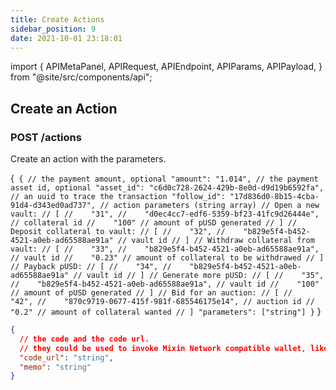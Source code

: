 ```yaml
---
title: Create Actions
sidebar_position: 9
date: 2021-10-01 23:18:01
---
```


import {
  APIMetaPanel,
  APIRequest,
  APIEndpoint,
  APIParams,
  APIPayload,
} from "@site/src/components/api";

## Create an Action

### POST /actions

Create an action with the parameters.

<APIEndpoint base="https://leaf-api.pando.im/api" url="/actions" />

<APIMetaPanel/>

<APIPayload>{`
{
  // the payment amount, optional
  "amount": "1.014",
  // the payment asset id, optional
  "asset_id": "c6d0c728-2624-429b-8e0d-d9d19b6592fa",
  // an uuid to trace the transaction
  "follow_id": "17d836d0-8b15-4cba-91d4-d343ed0ad737",
  // action parameters (string array)
  // Open a new vault:
  // [
  //    "31",
  //    "d0ec4cc7-edf6-5359-bf23-41fc9d26444e", // collateral id
  //    "100" // amount of pUSD generated
  // ]
  // Deposit collateral to vault:
  // [
  //    "32",
  //    "b829e5f4-b452-4521-a0eb-ad65588ae91a" // vault id
  // ]
  // Withdraw collateral from vault:
  // [
  //    "33",
  //    "b829e5f4-b452-4521-a0eb-ad65588ae91a", // vault id
  //    "0.23" // amount of collateral to be withdrawed
  // ]
  // Payback pUSD:
  // [
  //    "34",
  //    "b829e5f4-b452-4521-a0eb-ad65588ae91a" // vault id
  // ]
  // Generate more pUSD:
  // [
  //    "35",
  //    "b829e5f4-b452-4521-a0eb-ad65588ae91a", // vault id
  //    "100" // amount of pUSD generated
  // ]
  // Bid for an auction:
  // [
  //    "42",
  //    "870c9719-0677-415f-981f-685546175e14", // auction id
  //    "0.2" // amount of collateral wanted
  // ]
  "parameters": ["string"]
}`
}</APIPayload>

<APIRequest
  title="Create an action"
  method="POST"
  base="https://leaf-api.pando.im/api"
  url='/actions'
  data="--data PAYLOAD"
/>

```json title="Response"
{
  // the code and the code url.
  // they could be used to invoke Mixin Network compatible wallet, like Messenger and Fennec.  "code": "string",
  "code_url": "string",
  "memo": "string"
}
```
